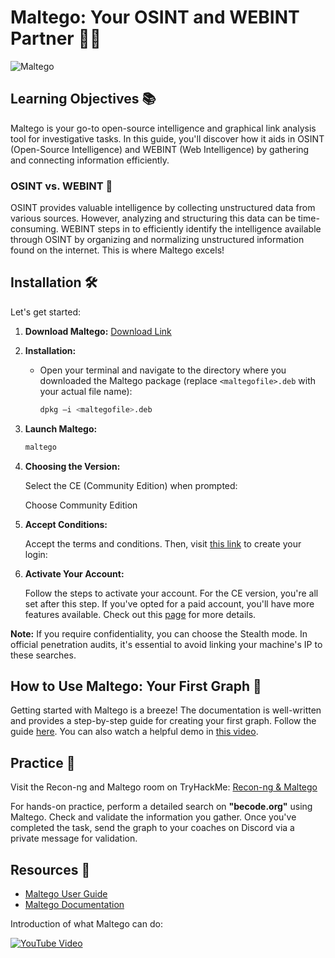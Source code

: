 # Maltego: Your OSINT and WEBINT Partner 🕵️‍♂️

![Maltego](./assets/maltego.png)

## Learning Objectives 📚

Maltego is your go-to open-source intelligence and graphical link analysis tool for investigative tasks. In this guide, you'll discover how it aids in OSINT (Open-Source Intelligence) and WEBINT (Web Intelligence) by gathering and connecting information efficiently.

### OSINT vs. WEBINT 🤔

OSINT provides valuable intelligence by collecting unstructured data from various sources. However, analyzing and structuring this data can be time-consuming. WEBINT steps in to efficiently identify the intelligence available through OSINT by organizing and normalizing unstructured information found on the internet. This is where Maltego excels!

## Installation 🛠️

Let's get started:

1. **Download Maltego:** [Download Link](https://www.maltego.com/downloads/)

2. **Installation:**

   - Open your terminal and navigate to the directory where you downloaded the Maltego package (replace `<maltegofile>.deb` with your actual file name):

     ```bash
     dpkg –i <maltegofile>.deb
     ```

3. **Launch Maltego:**

   ```bash
   maltego
   ```

4. **Choosing the Version:**

   Select the CE (Community Edition) when prompted:

	Choose Community Edition

5. **Accept Conditions:**

   Accept the terms and conditions. Then, visit [this link](https://www.maltego.com/ce-registration/) to create your login:


6. **Activate Your Account:**

   Follow the steps to activate your account. For the CE version, you're all set after this step. If you've opted for a paid account, you'll have more features available. Check out this [page](https://docs.maltego.com/support/solutions/articles/15000008715-initial-activation) for more details.

**Note:** If you require confidentiality, you can choose the Stealth mode. In official penetration audits, it's essential to avoid linking your machine's IP to these searches.

## How to Use Maltego: Your First Graph 🧩

Getting started with Maltego is a breeze! The documentation is well-written and provides a step-by-step guide for creating your first graph. Follow the guide [here](https://docs.maltego.com/support/solutions/articles/15000008832-your-first-graph). You can also watch a helpful demo in [this video](https://www.youtube.com/watch?v=TYAycw0OpWE).

## Practice 🧪

Visit the Recon-ng and Maltego room on TryHackMe: [Recon-ng & Maltego](https://tryhackme.com/room/redteamrecon)

For hands-on practice, perform a detailed search on **"becode.org"** using Maltego. Check and validate the information you gather. Once you've completed the task, send the graph to your coaches on Discord via a private message for validation.

## Resources 📖

- [Maltego User Guide](https://docs.maltego.com/support/solutions/articles/15000041468-introduction-to-maltego-standard-transforms?utm_source=maltego-suite&utm_medium=software#overview-0-0)
- [Maltego Documentation](https://docs.maltego.com/support/home)

Introduction of what Maltego can do:

[![YouTube Video](https://img.youtube.com/vi/zemNLx0-LRw/0.jpg)](https://www.youtube.com/watch?v=zemNLx0-LRw)
